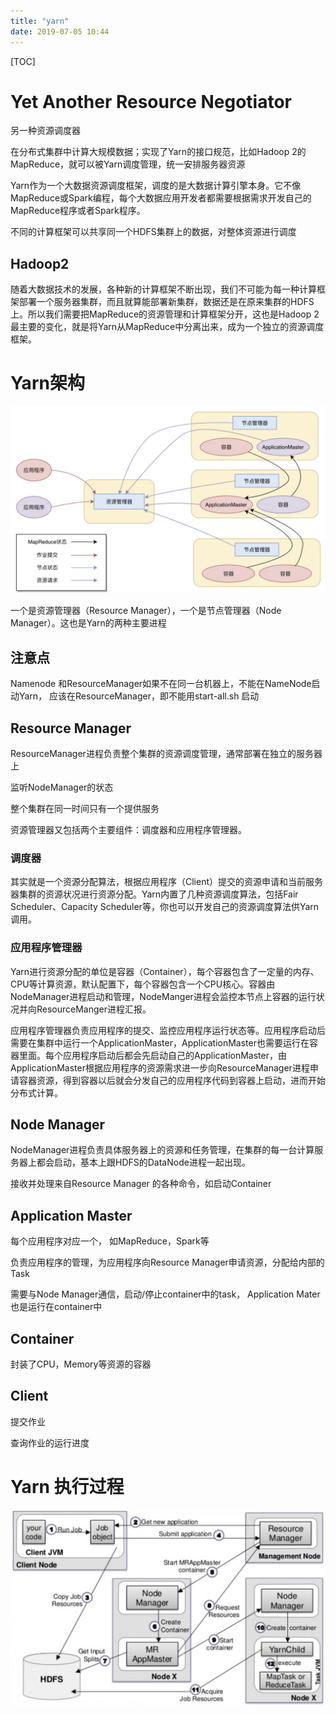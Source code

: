 ```yaml
---
title: "yarn"
date: 2019-07-05 10:44
---
```

[TOC]



# Yet Another Resource Negotiator

另一种资源调度器

在分布式集群中计算大规模数据；实现了Yarn的接口规范，比如Hadoop 2的MapReduce，就可以被Yarn调度管理，统一安排服务器资源

Yarn作为一个大数据资源调度框架，调度的是大数据计算引擎本身。它不像MapReduce或Spark编程，每个大数据应用开发者都需要根据需求开发自己的MapReduce程序或者Spark程序。

不同的计算框架可以共享同一个HDFS集群上的数据，对整体资源进行调度



## Hadoop2

随着大数据技术的发展，各种新的计算框架不断出现，我们不可能为每一种计算框架部署一个服务器集群，而且就算能部署新集群，数据还是在原来集群的HDFS上。所以我们需要把MapReduce的资源管理和计算框架分开，这也是Hadoop 2最主要的变化，就是将Yarn从MapReduce中分离出来，成为一个独立的资源调度框架。



# Yarn架构

![image-20200105215829820](image-20200105215829820.png)

一个是资源管理器（Resource Manager），一个是节点管理器（Node Manager）。这也是Yarn的两种主要进程



## 注意点

Namenode 和ResourceManager如果不在同一台机器上，不能在NameNode启动Yarn， 应该在ResourceManager，即不能用start-all.sh 启动





## Resource Manager

ResourceManager进程负责整个集群的资源调度管理，通常部署在独立的服务器上

监听NodeManager的状态

整个集群在同一时间只有一个提供服务



资源管理器又包括两个主要组件：调度器和应用程序管理器。



### 调度器

其实就是一个资源分配算法，根据应用程序（Client）提交的资源申请和当前服务器集群的资源状况进行资源分配。Yarn内置了几种资源调度算法，包括Fair Scheduler、Capacity Scheduler等，你也可以开发自己的资源调度算法供Yarn调用。



### 应用程序管理器

Yarn进行资源分配的单位是容器（Container），每个容器包含了一定量的内存、CPU等计算资源，默认配置下，每个容器包含一个CPU核心。容器由NodeManager进程启动和管理，NodeManger进程会监控本节点上容器的运行状况并向ResourceManger进程汇报。

应用程序管理器负责应用程序的提交、监控应用程序运行状态等。应用程序启动后需要在集群中运行一个ApplicationMaster，ApplicationMaster也需要运行在容器里面。每个应用程序启动后都会先启动自己的ApplicationMaster，由ApplicationMaster根据应用程序的资源需求进一步向ResourceManager进程申请容器资源，得到容器以后就会分发自己的应用程序代码到容器上启动，进而开始分布式计算。



 

## Node Manager

NodeManager进程负责具体服务器上的资源和任务管理，在集群的每一台计算服务器上都会启动，基本上跟HDFS的DataNode进程一起出现。

接收并处理来自Resource Manager 的各种命令，如启动Container





## Application Master

每个应用程序对应一个， 如MapReduce，Spark等

负责应用程序的管理，为应用程序向Resource Manager申请资源，分配给内部的Task

需要与Node Manager通信，启动/停止container中的task， Application Mater也是运行在container中





## Container

封装了CPU，Memory等资源的容器



## Client

提交作业

查询作业的运行进度



# Yarn 执行过程

![image-20200107224450034](image-20200107224450034.png)



